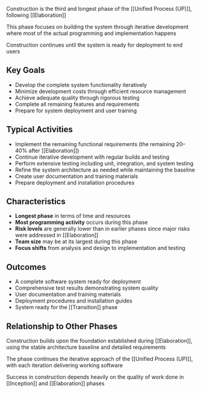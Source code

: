 Construction is the third and longest phase of the [[Unified Process (UP)]], following [[Elaboration]]

This phase focuses on building the system through iterative development where most of the actual programming and implementation happens

Construction continues until the system is ready for deployment to end users

## Key Goals

- Develop the complete system functionality iteratively
- Minimize development costs through efficient resource management
- Achieve adequate quality through rigorous testing
- Complete all remaining features and requirements
- Prepare for system deployment and user training

## Typical Activities

- Implement the remaining functional requirements (the remaining 20–40% after [[Elaboration]])
- Continue iterative development with regular builds and testing
- Perform extensive testing including unit, integration, and system testing
- Refine the system architecture as needed while maintaining the baseline
- Create user documentation and training materials
- Prepare deployment and installation procedures

## Characteristics

- **Longest phase** in terms of time and resources
- **Most programming activity** occurs during this phase
- **Risk levels** are generally lower than in earlier phases since major risks were addressed in [[Elaboration]]
- **Team size** may be at its largest during this phase
- **Focus shifts** from analysis and design to implementation and testing

## Outcomes

- A complete software system ready for deployment
- Comprehensive test results demonstrating system quality
- User documentation and training materials
- Deployment procedures and installation guides
- System ready for the [[Transition]] phase

## Relationship to Other Phases

Construction builds upon the foundation established during [[Elaboration]], using the stable architecture baseline and detailed requirements

The phase continues the iterative approach of the [[Unified Process (UP)]], with each iteration delivering working software

Success in construction depends heavily on the quality of work done in [[Inception]] and [[Elaboration]] phases
